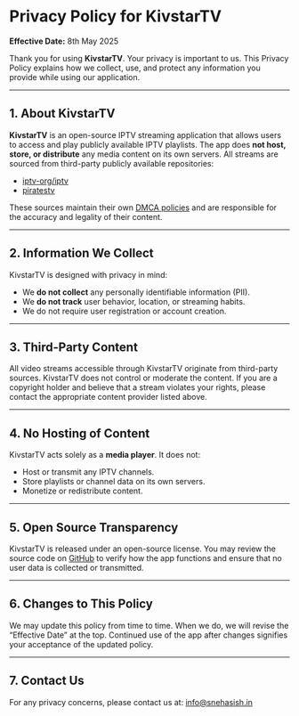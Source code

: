 # Privacy Policy for KivstarTV

**Effective Date:** 8th May 2025

Thank you for using **KivstarTV**. Your privacy is important to us. This Privacy Policy explains how we collect, use, and protect any information you provide while using our application.

---

## 1. About KivstarTV

**KivstarTV** is an open-source IPTV streaming application that allows users to access and play publicly available IPTV playlists. The app does **not host, store, or distribute** any media content on its own servers. All streams are sourced from third-party publicly available repositories:

- [iptv-org/iptv](https://github.com/iptv-org/iptv)
- [piratestv](https://github.com/FunctionError/PiratesTv)

These sources maintain their own [DMCA policies](https://github.com/github/dmca) and are responsible for the accuracy and legality of their content.

---

## 2. Information We Collect

KivstarTV is designed with privacy in mind:

- We **do not collect** any personally identifiable information (PII).
- We **do not track** user behavior, location, or streaming habits.
- We do not require user registration or account creation.

---

## 3. Third-Party Content

All video streams accessible through KivstarTV originate from third-party sources. KivstarTV does not control or moderate the content. If you are a copyright holder and believe that a stream violates your rights, please contact the appropriate content provider listed above.

---

## 4. No Hosting of Content

KivstarTV acts solely as a **media player**. It does not:

- Host or transmit any IPTV channels.
- Store playlists or channel data on its own servers.
- Monetize or redistribute content.

---

## 5. Open Source Transparency

KivstarTV is released under an open-source license. You may review the source code on [GitHub](https://github.com/) to verify how the app functions and ensure that no user data is collected or transmitted.

---

## 6. Changes to This Policy

We may update this policy from time to time. When we do, we will revise the “Effective Date” at the top. Continued use of the app after changes signifies your acceptance of the updated policy.

---

## 7. Contact Us

For any privacy concerns, please contact us at:
[info@snehasish.in](rsnehasish125.dev@gmail.com)
